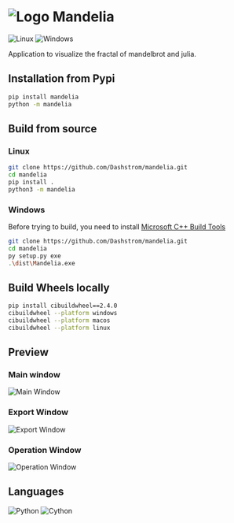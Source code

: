 # ![Logo](https://raw.githubusercontent.com/Dashstrom/mandelia/main/docs/images/logo.png) Mandelia

![Linux](https://svgshare.com/i/Zhy.svg)
![Windows](https://svgshare.com/i/ZhY.svg)

Application to visualize the fractal of mandelbrot and julia.

## Installation from Pypi

```sh
pip install mandelia
python -m mandelia
```

## Build from source

### Linux

```sh
git clone https://github.com/Dashstrom/mandelia.git
cd mandelia
pip install .
python3 -m mandelia
```

### Windows

Before trying to build, you need to install [Microsoft C++ Build Tools](https://visualstudio.microsoft.com/visual-cpp-build-tools/)

```sh
git clone https://github.com/Dashstrom/mandelia.git
cd mandelia
py setup.py exe
.\dist\Mandelia.exe
```

## Build Wheels locally

```sh
pip install cibuildwheel==2.4.0
cibuildwheel --platform windows
cibuildwheel --platform macos
cibuildwheel --platform linux
```

## Preview

### Main window

![Main Window](https://raw.githubusercontent.com/Dashstrom/mandelia/main/docs/images/main.png)

### Export Window

![Export Window](https://raw.githubusercontent.com/Dashstrom/mandelia/main/docs/images/export.png)

### Operation Window

![Operation Window](https://raw.githubusercontent.com/Dashstrom/mandelia/main/docs/images/operation.png)

## Languages

![Python](https://img.shields.io/badge/Python-14354C?style=for-the-badge&logo=python&logoColor=white)
![Cython](https://img.shields.io/badge/cython-f6c93d?style=for-the-badge&logo=python&logoColor=black)
